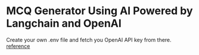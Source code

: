 # MCQ Generator Using AI Powered by Langchain and OpenAI

Create your own .env file and fetch you OpenAI API key from there. [reference](https://github.com/vasan027/MCQ-GEN-AI/blob/6429b580fc46d2280d629b48e923113f06625000/src/mcqgen/MCQGen.py)
